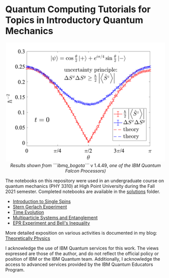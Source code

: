 # Quantum Computing Tutorials for Topics in Introductory Quantum Mechanics

<p align="center">
<img src="bogotaanim.gif" alt="uncertainty principle animation" width="500"/>
  <i>Results shown from ```ibmq_bogota``` </i>v 1.4.49,<i> one of the IBM Quantum Falcon Processors)</i>
</p>

The notebooks on this repository were used in an undergraduate course on quantum mechanics (PHY 3310) at High Point University during the Fall 2021 semester. Completed notebooks are available in the [solutions](tutorials/solutions) folder.


- [Introduction to Single Spins](tutorials/01_IntroSingleSpins/01_IntroSingleSpin.ipynb)
- [Stern Gerlach Experiment](tutorials/02_SternGerlachExperiment/02_SternGerlachExperiment.ipynb)
- [Time Evolution](tutorials/03_TimeEvolution/03_TimeEvolution.ipynb)
- [Multiparticle Systems and Entanglement](tutorials/04_Entanglement/04_Entanglement.ipynb)
- [EPR Experiment and Bell's Inequality](tutorials/05_BellsInequality/05_BellsInequality.ipynb)

More detailed exposition on various activities is documented in my blog: [Theoretically Physics](https://theoreticallyphysics.wordpress.com/)

I acknowledge the use of IBM Quantum services for this work. The views expressed are those of the author, and do not reflect the official policy or position of IBM or the IBM Quantum team. Additionally, I acknowledge the access to advanced services provided by the IBM Quantum Educators Program.
